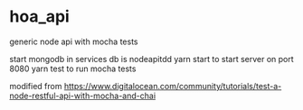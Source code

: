 # hoa_api
generic node api with mocha tests

start mongodb in services
db is nodeapitdd
yarn start to start server on port 8080
yarn test to run mocha tests

modified from https://www.digitalocean.com/community/tutorials/test-a-node-restful-api-with-mocha-and-chai